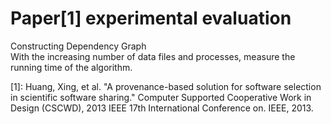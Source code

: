 Paper[1] experimental evaluation
======

Constructing Dependency Graph  
With the increasing number of data files and processes, measure the running time of the algorithm.

[1]: Huang, Xing, et al. "A provenance-based solution for software selection in scientific software sharing." Computer Supported Cooperative Work in Design (CSCWD), 2013 IEEE 17th International Conference on. IEEE, 2013.
